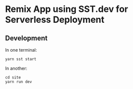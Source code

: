 # Remix App using SST.dev for Serverless Deployment

## Development

In one terminal:

```
yarn sst start
```

In another:

```
cd site
yarn run dev
```
